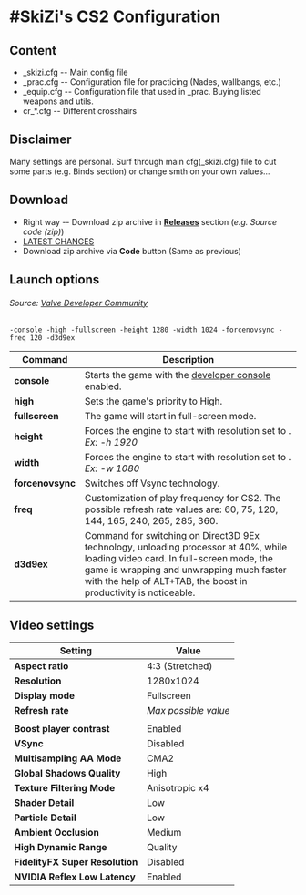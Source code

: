 # #SkiZi's CS2 Configuration


## Content
- _skizi.cfg -- Main config file
- _prac.cfg -- Configuration file for practicing (Nades, wallbangs, etc.)
- _equip.cfg -- Configuration file that used in _prac. Buying listed weapons and utils.
- cr_*.cfg -- Different crosshairs

## Disclaimer
Many settings are personal. Surf through main cfg(_skizi.cfg) file to cut some parts (e.g. Binds section) or change smth on your own values... 

## Download
- Right way -- Download zip archive in **[Releases](https://github.com/SkinnyZi/cs2-cfg/releases)** section (_e.g. Source code (zip)_)
- [LATEST CHANGES](https://github.com/SkinnyZi/cs2-cfg/archive/refs/heads/dev.zip)
- Download zip archive via **Code** button (Same as previous)


## Launch options
###### Source: [Valve Developer Community](https://developer.valvesoftware.com/wiki/Command_line_options#Source_2_Games)
```
-console -high -fullscreen -height 1280 -width 1024 -forcenovsync -freq 120 -d3d9ex 
```
| **Command**      | **Description**                                                                                                                                                                                                                                     |
|--------------|-------------------------------------------------------------------------------------------------------------------------------------------------------------------------------------------------------------------------------------------------|
| **console**      | Starts the game with the [developer console](https://developer.valvesoftware.com/wiki/Developer_Console) enabled.                                                                                                                               |
| **high**         | Sets the game's priority to High.                                                                                                                                                                                                               |
| **fullscreen**         | The game will start in full-screen mode.                                                                                                                                                                                                        |
| **height**            | Forces the engine to start with resolution set to <height>. _Ex: -h 1920_                                                                                                                                                                       |
| **width**            | Forces the engine to start with resolution set to <width>. _Ex: -w 1080_                                                                                                                                                                        |
| **forcenovsync** | Switches off Vsync technology.                                                                                                                                                                                                                  |
| **freq**         | Customization of play frequency for CS2. The possible refresh rate values are: 60, 75, 120, 144, 165, 240, 265, 285, 360.                                                                                                                       |
| **d3d9ex**       | Command for switching on Direct3D 9Ex technology, unloading processor at 40%, while loading video card. In full-screen mode, the game is wrapping and unwrapping much faster with the help of ALT+TAB, the boost in productivity is noticeable. |


## Video settings
| Setting                         | Value                |
|---------------------------------|----------------------|
| **Aspect ratio**                | 4:3 (Stretched)      |
| **Resolution**                  | 1280x1024            |
| **Display mode**                | Fullscreen           |
| **Refresh rate**                | _Max possible value_ |
|                                 |                      |
| **Boost player contrast**       | Enabled              |
| **VSync**                       | Disabled             |
| **Multisampling AA Mode**       | CMA2                 |
| **Global Shadows Quality**      | High                 |
| **Texture Filtering Mode**      | Anisotropic x4       |
| **Shader Detail**               | Low                  |
| **Particle Detail**             | Low                  |
| **Ambient Occlusion**           | Medium               |
| **High Dynamic Range**          | Quality              |
| **FidelityFX Super Resolution** | Disabled             |
| **NVIDIA Reflex Low Latency**   | Enabled             |